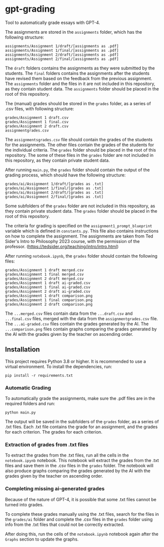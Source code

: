 # gpt-grading

Tool to automatically grade essays with GPT-4.

The assignments are stored in the `assignments` folder, which has the following structure:

```
assignments/Assignment 1/draft/[assignments as .pdf]
assignments/Assignment 1/final/[assignments as .pdf]
assignments/Assignment 2/draft/[assignments as .pdf]
assignments/Assignment 2/final/[assignments as .pdf]
```

The `draft` folders contains the assignments as they were submitted by the students. The `final` folders contains the assignments after the students have revised them based on the feedback from the previous assignment. The `assignments` folder and the files in it are not included in this repository, as they contain student data. The `assignments` folder should be placed in the root of this repository.

The (manual) grades should be stored in the `grades` folder, as a series of .csv files, with following structure:

```
grades/Assignment 1 draft.csv
grades/Assignment 1 final.csv
grades/Assignment 2 draft.csv
assignmentgrades.csv
```

The `assignmentsgrades.csv` file should contain the grades of the students for the assignments. The other files contain the grades of the students for the individual criteria. The `grades` folder should be placed in the root of this repository. The some of these files in the `grades` folder are not included in this repository, as they contain private student data.

After running `main.py`, the `grades` folder should contain the output of the grading process, which should have the following structure:

```
grades/ai/Assignment 1/draft/[grades as .txt]
grades/ai/Assignment 1/final/[grades as .txt]
grades/ai/Assignment 2/draft/[grades as .txt]
grades/ai/Assignment 2/final/[grades as .txt]
```

Some subfolders of the `grades` folder are not included in this repository, as they contain private student data. The `grades` folder should be placed in the root of this repository.

The criteria for grading is specified on the `assignment1_prompt_blueprint` variable which is defined in `constants.py`. This file also contains instructions on how to complete the assignment. The assignments are taken from Ted Sider's Intro to Philosophy 2023 course, with the permission of the professor. (https://tedsider.org/teaching/intro/intro.html)

After running `notebook.ipynb`, the `grades` folder should contain the following files:

```
grades/Assignment 1 draft merged.csv
grades/Assignment 1 final merged.csv
grades/Assignment 2 draft merged.csv
grades/Assignment 1 draft ai-graded.csv
grades/Assignment 1 final ai-graded.csv
grades/Assignment 2 draft ai-graded.csv
grades/Assignment 1 draft comparison.png
grades/Assignment 1 final comparison.png
grades/Assignment 2 draft comparison.png
```

The `...merged.csv` files contain data from the `...draft.csv` and `...final.csv` files, merged with the data from the `assignmentgrades.csv` file. The `...ai-graded.csv` files contain the grades generated by the AI. The `...comparison.png` files contain graphs comparing the grades generated by the AI with the grades given by the teacher on ascending order.

## Installation

This project requires Python 3.8 or higher. It is recommended to use a virtual environment. To install the dependencies, run:

```pip install -r requirements.txt```

### Automatic Grading

To automatically grade the assignments, make sure the .pdf files are in the required folders and run:

```python main.py```

The output will be saved in the subfolders of the `grades` folder, as a series of .txt files. Each .txt file contains the grade for an assignment, and the grades for each criterion. The grades for each criterion.

### Extraction of grades from .txt files

To extract the grades from the .txt files, run all the cells in the `notebook.ipynb` notebook. This notebook will extract the grades from the .txt files and save them in the .csv files in the `grades` folder. The notebook will also produce graphs comparing the grades generated by the AI with the grades given by the teacher on ascending order.

### Completing missing ai-generated grades

Because of the nature of GPT-4, it is possible that some .txt files cannot be turned into grades.

To complete these grades manually using the .txt files, search for the files in the `grades/ai` folder and complete the .csv files in the `grades` folder using info from the .txt files that could not be correctly extracted.

After doing this, run the cells of the `notebook.ipynb` notebook again after the `Graphs` section to update the graphs.